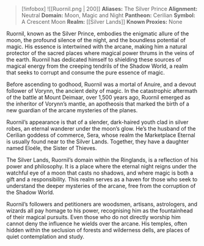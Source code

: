> [!infobox]
> ![[Ruornil.png | 200]]
>  **Aliases:** The Silver Prince
> **Alignment:** Neutral
> **Domain:** Moon, Magic and Night
> **Pantheon:** Cerilian
> **Symbol:** A Crescent Moon
> **Realm:** [[Silver Lands]]
> **Known Proxies:** None

Ruornil, known as the Silver Prince, embodies the enigmatic allure of the moon, the profound silence of the night, and the boundless potential of magic. His essence is intertwined with the arcane, making him a natural protector of the sacred places where magical power thrums in the veins of the earth. Ruornil has dedicated himself to shielding these sources of magical energy from the creeping tendrils of the Shadow World, a realm that seeks to corrupt and consume the pure essence of magic.

Before ascending to godhood, Ruornil was a mortal of Anuire, and a devout follower of Vorynn, the ancient deity of magic. In the catastrophic aftermath of the battle at Mount Deimaar, over 1,500 years ago, Ruornil emerged as the inheritor of Vorynn’s mantle, an apotheosis that marked the birth of a new guardian of the arcane mysteries of the planes.

Ruornil’s appearance is that of a slender, dark-haired youth clad in silver robes, an eternal wanderer under the moon’s glow.  He’s the husband of the Cerilian goddess of commerce, Sera, whose realm the Marketplace Eternal is usually found near to the Silver Lands. Together, they have a daughter named Eloéle, the Sister of Thieves. 

The Silver Lands, Ruornil’s domain within the Ringlands, is a reflection of his power and philosophy. It is a place where the eternal night reigns under the watchful eye of a moon that casts no shadows, and where magic is both a gift and a responsibility. This realm serves as a haven for those who seek to understand the deeper mysteries of the arcane, free from the corruption of the Shadow World. 

Ruornil’s followers and petitioners are woodsmen, artisans, astrologers, and wizards all pay homage to his power, recognising him as the fountainhead of their magical pursuits. Even those who do not directly worship him cannot deny the influence he wields over the arcane. His temples, often hidden within the seclusion of forests and wilderness dells, are places of quiet contemplation and study.
